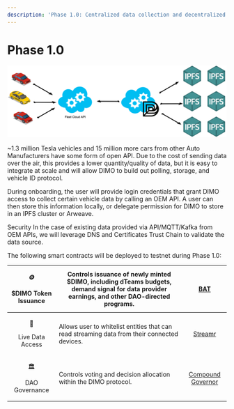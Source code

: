 ```yaml
---
description: 'Phase 1.0: Centralized data collection and decentralized data storage'
---
```


# Phase 1.0

![](<../../.gitbook/assets/phase 1.png>)

\~1.3 million Tesla vehicles and 15 million more cars from other Auto Manufacturers have some form of open API. Due to the cost of sending data over the air, this provides a lower quantity/quality of data, but it is easy to integrate at scale and will allow DIMO to build out polling, storage, and vehicle ID protocol.

During onboarding, the user will provide login credentials that grant DIMO access to collect certain vehicle data by calling an OEM API. A user can then store this information locally, or delegate permission for DIMO to store in an IPFS cluster or Arweave.

Security In the case of existing data provided via API/MQTT/Kafka from OEM APIs, we will leverage DNS and Certificates Trust Chain to validate the data source.

The following smart contracts will be deployed to testnet during Phase 1.0:

| <p><span data-gb-custom-inline data-tag="emoji" data-code="1fa99">🪙</span></p><p>$DIMO Token Issuance</p> | Controls issuance of newly minted $DIMO, including dTeams budgets, demand signal for data provider earnings, and other DAO-directed programs. |            [BAT](https://basicattentiontoken.org/)            |
| :--------------------------------------------------------------------------------------------------------: | --------------------------------------------------------------------------------------------------------------------------------------------- | :-----------------------------------------------------------: |
|                                      <p>🚰</p><p>Live Data Access</p>                                      | Allows user to whitelist entities that can read streaming data from their connected devices.                                                  |              [Streamr](https://streamr.network/)              |
|    <p><span data-gb-custom-inline data-tag="emoji" data-code="1f3db">🏛</span></p><p>DAO Governance</p>    | Controls voting and decision allocation within the DIMO protocol.                                                                             | [Compound Governor](https://compound.finance/docs/governance) |
